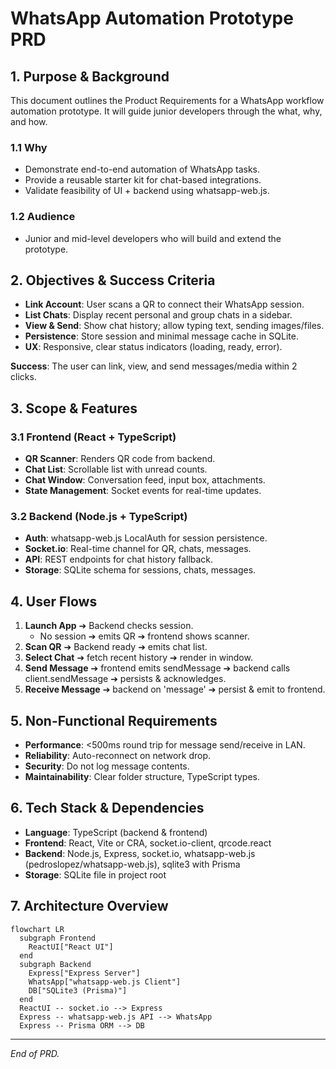 # WhatsApp Automation Prototype PRD

## 1. Purpose & Background
This document outlines the Product Requirements for a WhatsApp workflow automation prototype. It will guide junior developers through the what, why, and how.

### 1.1 Why
- Demonstrate end-to-end automation of WhatsApp tasks.
- Provide a reusable starter kit for chat-based integrations.
- Validate feasibility of UI + backend using whatsapp-web.js.

### 1.2 Audience
- Junior and mid-level developers who will build and extend the prototype.

## 2. Objectives & Success Criteria
- **Link Account**: User scans a QR to connect their WhatsApp session.
- **List Chats**: Display recent personal and group chats in a sidebar.
- **View & Send**: Show chat history; allow typing text, sending images/files.
- **Persistence**: Store session and minimal message cache in SQLite.
- **UX**: Responsive, clear status indicators (loading, ready, error).

**Success**: The user can link, view, and send messages/media within 2 clicks.

## 3. Scope & Features

### 3.1 Frontend (React + TypeScript)
- **QR Scanner**: Renders QR code from backend.
- **Chat List**: Scrollable list with unread counts.
- **Chat Window**: Conversation feed, input box, attachments.
- **State Management**: Socket events for real-time updates.

### 3.2 Backend (Node.js + TypeScript)
- **Auth**: whatsapp-web.js LocalAuth for session persistence.
- **Socket.io**: Real-time channel for QR, chats, messages.
- **API**: REST endpoints for chat history fallback.
- **Storage**: SQLite schema for sessions, chats, messages.

## 4. User Flows
1. **Launch App** ➔ Backend checks session.
   - No session ➔ emits QR ➔ frontend shows scanner.
2. **Scan QR** ➔ Backend ready ➔ emits chat list.
3. **Select Chat** ➔ fetch recent history ➔ render in window.
4. **Send Message** ➔ frontend emits sendMessage ➔ backend calls client.sendMessage ➔ persists & acknowledges.
5. **Receive Message** ➔ backend on 'message' ➔ persist & emit to frontend.

## 5. Non-Functional Requirements
- **Performance**: <500ms round trip for message send/receive in LAN.
- **Reliability**: Auto-reconnect on network drop.
- **Security**: Do not log message contents.
- **Maintainability**: Clear folder structure, TypeScript types.

## 6. Tech Stack & Dependencies
- **Language**: TypeScript (backend & frontend)
- **Frontend**: React, Vite or CRA, socket.io-client, qrcode.react
- **Backend**: Node.js, Express, socket.io, whatsapp-web.js (pedroslopez/whatsapp-web.js), sqlite3 with Prisma
- **Storage**: SQLite file in project root

## 7. Architecture Overview

```mermaid
flowchart LR
  subgraph Frontend
    ReactUI["React UI"]
  end
  subgraph Backend
    Express["Express Server"]
    WhatsApp["whatsapp-web.js Client"]
    DB["SQLite3 (Prisma)"]
  end
  ReactUI -- socket.io --> Express
  Express -- whatsapp-web.js API --> WhatsApp
  Express -- Prisma ORM --> DB
```

---
*End of PRD.*
